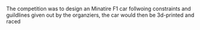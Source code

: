 The competition was to design an Minatire F1 car follwoing constraints and guildlines given out by the organziers, the car would then be 3d-printed and raced 
